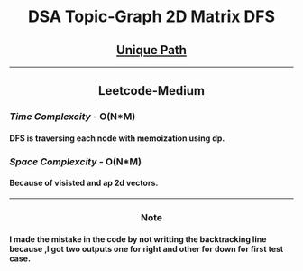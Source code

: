 <h1 align="center">DSA Topic-Graph 2D Matrix DFS</h1>
<h2 align="center"><a href="https://leetcode.com/problems/unique-paths/?envType=daily-question&envId=2023-09-03">Unique Path</a></h2>
<hr>
<h2 align="center">Leetcode-Medium</h2>
<h3><em>Time Complexcity - </em><strong>O(N*M)</strong></h3>
<h4>DFS is traversing each node with memoization using dp.
<h3><em>Space Complexcity - </em><strong>O(N*M)</strong></h3>
<h4>Because of visisted and ap 2d vectors.</h4>
<hr>
<h3 align="center">Note</h3>
<h4>I made the mistake in the code by not writting the backtracking line because ,I got two outputs one for right and other for down for first test case.</h4>

